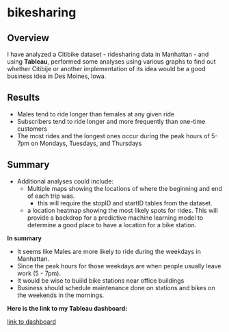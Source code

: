 # bikesharing

## Overview

I have analyzed a Citibike dataset - ridesharing data in Manhattan - and using **Tableau**, performed some analyses using various graphs to find out whether Citibije or another implementation of its idea would be a good business idea in Des Moines, Iowa.

## Results 

* Males tend to ride longer than females at any given ride
* Subscribers tend to ride longer and more frequently than one-time customers
* The most rides and the longest ones occur during the peak hours of 5-7pm on Mondays, Tuesdays, and Thursdays

## Summary

* Additional analyses could include:
  - Multiple maps showing the locations of where the beginning and end of each trip was.
    * this will require the stopID and startID tables from the dataset.
  - a location heatmap showing the most likely spots for rides. This will provide a backdrop for a predictive machine learning model to determine a good place to have a location for a bike station.

**In summary**

* It seems like Males are more likely to ride during the weekdays in Manhattan. 
* Since the peak hours for those weekdays are when people usually leave work (5 - 7pm). 
* It would be wise to buiild bike stations near office buildings
* Business should schedule maintenance done on stations and bikes on the weekends in the mornings.

**Here is the link to my Tableau dashboard:**

[link to dashboard](https://public.tableau.com/profile/miles.tsue#!/vizhome/Citibike_Challenge_16162820842160/CitibikeDashboard)
